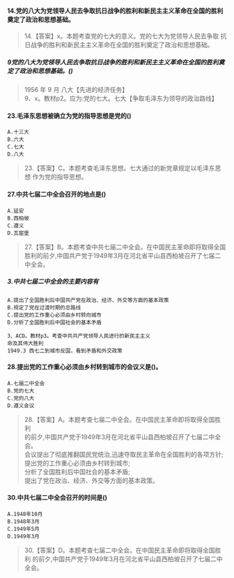 #### 14.党的八大为党领导人民去争取抗日战争的胜利和新民主主义革命在全国的胜利奠定了政治和思想基础。
>   14.【答案】x。本题考查党的七大的意义。党的七大为党领导人民去争取
    抗日战争的胜利和新民主主义革命在全国的胜利奠定了政治和思想基础。
    
##### 9党的八大为党领导人民去争取抗日战争的胜利和新民主主义革命在全国的胜利奠定了政治和思想基础。()
>   1956 年 9 月  八大【先进的经济任务】  
    9、x。教材p2。应为:党的七大。七大【争取毛泽东为领导的政治路线】

#### 23.毛泽东思想被确立为党的指导思想是党的()
    A.十三大
    B.六大
    C.七大
    D.八大
>   23.【答案】C。本题考查毛泽东思想。七大通过的新党章规定以毛泽东思想
作为党的指导思想。    

#### 27.中共七届二中全会召开的地点是()
    A.延安
    B.西柏坡
    C.遵义
    D.瓦窑堡
>   27.【答案】B。本题考查中共七届二中全会。在中国民主革命即将取得全国
    胜利的前夕,中国共产党于1949年3月在河北省平山县西柏坡召开了七届二中全会。
    
##### 3.中共七届二中全会的主要内容有
    A.提出了全国胜利后中国共产党在政治、经济、外交等方面的基本政策
    B.规定了党在过渡时期的总路线
    C.提出党的工作重心必须由乡村转向城市
    D.分析了全国胜利后中国社会的基本矛盾
    
    3、ACD。教材p3。考查中共共产党领导人民进行的新民主主义
    命及其伟大胜利
    1949.3 西七二到城市反国，看到矛盾和外交政策

#### 28.提出党的工作重心必须由乡村转到城市的会议义是()。
    A.七届二中全会
    B.党的七大
    C.党的八大
    D.遵义会议
>   28.【答案】A。本题考查七届二中全会。在中国民主革命即将取得全国胜利   
    的前夕,中国共产党于1949年3月在河北省平山县西柏坡召开了七届二中全会。   
    会议提出了彻底推翻国民党统治,迅速夺取民主革命在全国胜利的各项方针;   
    提出党的工作重心必须由乡村转到城市;   
    分析了全国胜利后中国社会的基本矛盾;   
    提出了党在政治、经济、外交等方面的基本政策。   

#### 30.中共七届二中全会召开的时间是()
    A.1948年10月
    B.1948年3月
    C.1949年5月
    D.1949年3月
>   30.【答案】D。本题考查七届二中全会。在中国民主革命即将取得全国胜利
    的前夕,中国共产党于1949年3月在河北省平山县西柏坡召开了七届二中全会。
















